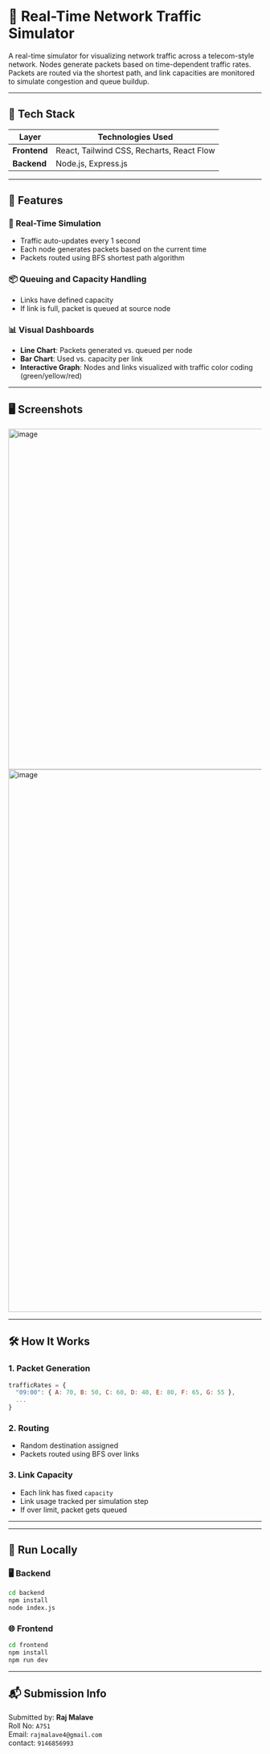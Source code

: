 # 📡 Real-Time Network Traffic Simulator

A real-time simulator for visualizing network traffic across a telecom-style network. Nodes generate packets based on time-dependent traffic rates. Packets are routed via the shortest path, and link capacities are monitored to simulate congestion and queue buildup.

---

## 🔧 Tech Stack

| Layer         | Technologies Used                              |
|---------------|-------------------------------------------------|
| **Frontend**  | React, Tailwind CSS, Recharts, React Flow       |
| **Backend**   | Node.js, Express.js                             |

---

## 🎯 Features

### 🚀 Real-Time Simulation
- Traffic auto-updates every 1 second
- Each node generates packets based on the current time
- Packets routed using BFS shortest path algorithm

### 📦 Queuing and Capacity Handling
- Links have defined capacity
- If link is full, packet is queued at source node

### 📊 Visual Dashboards
- **Line Chart**: Packets generated vs. queued per node
- **Bar Chart**: Used vs. capacity per link
- **Interactive Graph**: Nodes and links visualized with traffic color coding (green/yellow/red)

---

## 🖥️ Screenshots
<img width="1903" height="678" alt="image" src="https://github.com/user-attachments/assets/128dc1df-6eda-4401-bef6-d6ca505f2de4" />


<img width="1920" height="1080" alt="image" src="https://github.com/user-attachments/assets/e874fe73-eca5-43dc-8e14-134d63ff256c" />

---

## 🛠️ How It Works

### 1. Packet Generation
```js
trafficRates = {
  "09:00": { A: 70, B: 50, C: 60, D: 40, E: 80, F: 65, G: 55 },
  ...
}
```

### 2. Routing
- Random destination assigned
- Packets routed using BFS over links

### 3. Link Capacity
- Each link has fixed `capacity`
- Link usage tracked per simulation step
- If over limit, packet gets queued

---


---

## 🧪 Run Locally

### 🖥 Backend

```bash
cd backend
npm install
node index.js
```

### 🌐 Frontend

```bash
cd frontend
npm install
npm run dev
```

---

## 📬 Submission Info

Submitted by: **Raj Malave**  
Roll No: `A751`  
Email: `rajmalave4@gmail.com`  
contact: `9146856993`

